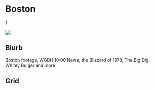 # Boston

1

![](https://s3.amazonaws.com/wgbhstocksales.org/clip_1.png)

## Blurb

Boston footage, WGBH 10:00 News, the Blizzard of 1978, The Big Dig, Whitey
Bulger and more

## Grid
